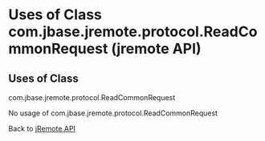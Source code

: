 # Uses of Class com.jbase.jremote.protocol.ReadCommonRequest (jremote API)

<PageHeader />

## Uses of Class
com.jbase.jremote.protocol.ReadCommonRequest

No usage of com.jbase.jremote.protocol.ReadCommonRequest

Back to [jRemote API](../../../../jremote-api/README.md)

  
<PageFooter />

